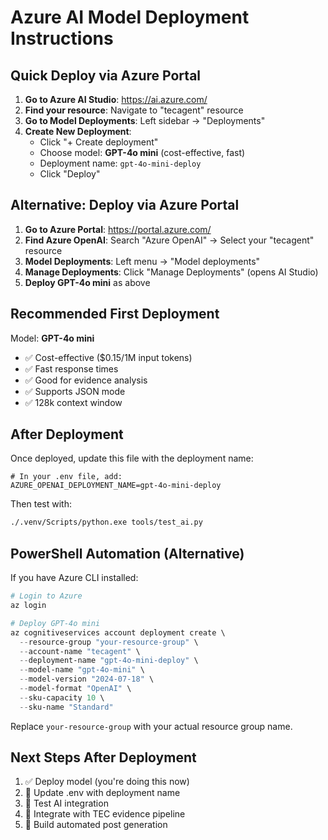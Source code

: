 # Azure AI Model Deployment Instructions

## Quick Deploy via Azure Portal

1. **Go to Azure AI Studio**: <https://ai.azure.com/>
2. **Find your resource**: Navigate to "tecagent" resource
3. **Go to Model Deployments**: Left sidebar → "Deployments"
4. **Create New Deployment**:
   - Click "+ Create deployment"
   - Choose model: **GPT-4o mini** (cost-effective, fast)
   - Deployment name: `gpt-4o-mini-deploy`
   - Click "Deploy"

## Alternative: Deploy via Azure Portal

1. **Go to Azure Portal**: <https://portal.azure.com/>
2. **Find Azure OpenAI**: Search "Azure OpenAI" → Select your "tecagent" resource
3. **Model Deployments**: Left menu → "Model deployments"
4. **Manage Deployments**: Click "Manage Deployments" (opens AI Studio)
5. **Deploy GPT-4o mini** as above

## Recommended First Deployment

Model: **GPT-4o mini**

- ✅ Cost-effective ($0.15/1M input tokens)
- ✅ Fast response times
- ✅ Good for evidence analysis
- ✅ Supports JSON mode
- ✅ 128k context window

## After Deployment

Once deployed, update this file with the deployment name:

```
# In your .env file, add:
AZURE_OPENAI_DEPLOYMENT_NAME=gpt-4o-mini-deploy
```

Then test with:

```bash
./.venv/Scripts/python.exe tools/test_ai.py
```

## PowerShell Automation (Alternative)

If you have Azure CLI installed:

```powershell
# Login to Azure
az login

# Deploy GPT-4o mini
az cognitiveservices account deployment create \
  --resource-group "your-resource-group" \
  --account-name "tecagent" \
  --deployment-name "gpt-4o-mini-deploy" \
  --model-name "gpt-4o-mini" \
  --model-version "2024-07-18" \
  --model-format "OpenAI" \
  --sku-capacity 10 \
  --sku-name "Standard"
```

Replace `your-resource-group` with your actual resource group name.

## Next Steps After Deployment

1. ✅ Deploy model (you're doing this now)
2. 🔄 Update .env with deployment name
3. 🧪 Test AI integration
4. 🚀 Integrate with TEC evidence pipeline
5. 🎯 Build automated post generation
